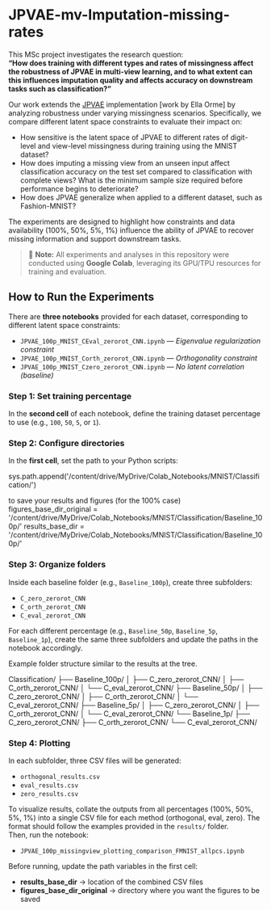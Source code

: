 # JPVAE-mv-Imputation-missing-rates
  
This MSc project investigates the research question:  
**“How does training with different types and rates of missingness affect the robustness of JPVAE in multi-view learning, and to what extent can this influences imputation quality and affects accuracy on downstream tasks such as classification?”**

Our work extends the [JPVAE](https://github.com/eso28599/JPVAE/blob/master/README.md) implementation [work by Ella Orme] by analyzing robustness under varying missingness scenarios. Specifically, we compare different latent space constraints to evaluate their impact on:
- How sensitive is the latent space of JPVAE to different rates of digit-level and view-level missingness during training using the MNIST dataset?  
- How does imputing a missing view from an unseen input affect classification accuracy on the test set compared to classification with complete views? What is the minimum sample size required before performance begins to deteriorate?  
- How does JPVAE generalize when applied to a different dataset, such as Fashion-MNIST?

The experiments are designed to highlight how constraints and data availability (100%, 50%, 5%, 1%) influence the ability of JPVAE to recover missing information and support downstream tasks. 

> 📝 **Note:** All experiments and analyses in this repository were conducted using **Google Colab**, leveraging its GPU/TPU resources for training and evaluation.  

## How to Run the Experiments

There are **three notebooks** provided for each dataset, corresponding to different latent space constraints:

- `JPVAE_100p_MNIST_CEval_zerorot_CNN.ipynb` — *Eigenvalue regularization constraint*  
- `JPVAE_100p_MNIST_Corth_zerorot_CNN.ipynb` — *Orthogonality constraint*  
- `JPVAE_100p_MNIST_Czero_zerorot_CNN.ipynb` — *No latent correlation (baseline)*  

### Step 1: Set training percentage
In the **second cell** of each notebook, define the training dataset percentage to use (e.g., `100`, `50`, `5`, or `1`).  

### Step 2: Configure directories
In the **first cell**, set the path to your Python scripts:  

sys.path.append('/content/drive/MyDrive/Colab_Notebooks/MNIST/Classification/')

to save your results and figures (for the 100% case)
figures_base_dir_original = '/content/drive/MyDrive/Colab_Notebooks/MNIST/Classification/Baseline_100p/'
results_base_dir = '/content/drive/MyDrive/Colab_Notebooks/MNIST/Classification/Baseline_100p/'

### Step 3: Organize folders

Inside each baseline folder (e.g., `Baseline_100p`), create three subfolders:

- `C_zero_zerorot_CNN`  
- `C_orth_zerorot_CNN`  
- `C_eval_zerorot_CNN`  

For each different percentage (e.g., `Baseline_50p`, `Baseline_5p`, `Baseline_1p`), create the same three subfolders and update the paths in the notebook accordingly.  

Example folder structure similar to the results at the tree.

Classification/
├── Baseline_100p/
│ ├── C_zero_zerorot_CNN/
│ ├── C_orth_zerorot_CNN/
│ └── C_eval_zerorot_CNN/
├── Baseline_50p/
│ ├── C_zero_zerorot_CNN/
│ ├── C_orth_zerorot_CNN/
│ └── C_eval_zerorot_CNN/
├── Baseline_5p/
│ ├── C_zero_zerorot_CNN/
│ ├── C_orth_zerorot_CNN/
│ └── C_eval_zerorot_CNN/
└── Baseline_1p/
├── C_zero_zerorot_CNN/
├── C_orth_zerorot_CNN/
└── C_eval_zerorot_CNN/

### Step 4: Plotting

In each subfolder, three CSV files will be generated:  

- `orthogonal_results.csv`  
- `eval_results.csv`  
- `zero_results.csv`  

To visualize results, collate the outputs from all percentages (100%, 50%, 5%, 1%) into a single CSV file for each method (orthogonal, eval, zero). The format should follow the examples provided in the `results/` folder.  
Then, run the notebook:  

- `JPVAE_100p_missingview_plotting_comparison_FMNIST_allpcs.ipynb`  

Before running, update the path variables in the first cell:  

- **results_base_dir** → location of the combined CSV files  
- **figures_base_dir_original** → directory where you want the figures to be saved  

